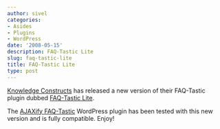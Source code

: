 ```yaml
---
author: sivel
categories:
- Asides
- Plugins
- WordPress
date: '2008-05-15'
description: FAQ-Tastic Lite
slug: faq-tastic-lite
title: FAQ-Tastic Lite
type: post
---
```


[Knowledge Constructs][1] has released a new version of their FAQ-Tastic plugin dubbed [FAQ-Tastic Lite][2].

The [AJAXify FAQ-Tastic][3] WordPress plugin has been tested with this new version and is fully compatible. Enjoy!

 [1]: http://knowledgeconstructs.com/
 [2]: http://faq-tastic.com/faqtastic-lite-free/
 [3]: http://sivel.net/2008/03/ajaxify-faqtastic/
